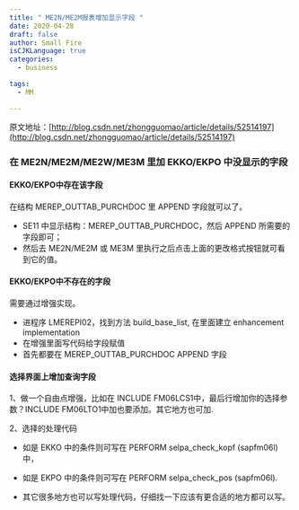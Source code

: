 ```yaml
---
title: " ME2N/ME2M报表增加显示字段 "
date: 2020-04-28
draft: false
author: Small Fire
isCJKLanguage: true
categories: 
  - business

tags: 
  - MM

---
```


原文地址：[http://blog.csdn.net/zhongguomao/article/details/52514197](http://blog.csdn.net/zhongguomao/article/details/52514197)



### 在 ME2N/ME2M/ME2W/ME3M 里加 EKKO/EKPO 中没显示的字段

#### EKKO/EKPO中存在该字段

在结构 MEREP_OUTTAB_PURCHDOC 里 APPEND 字段就可以了。

- SE11 中显示结构：MEREP_OUTTAB_PURCHDOC，然后 APPEND 所需要的字段即可；
- 然后去 ME2N/ME2M 或 ME3M 里执行之后点击上面的更改格式按钮就可看到它的值。

#### EKKO/EKPO中不存在的字段

需要通过增强实现。

- 进程序 LMEREPI02，找到方法 build_base_list, 在里面建立 enhancement implementation
- 在增强里面写代码给字段赋值
- 首先都要在 MEREP_OUTTAB_PURCHDOC APPEND 字段

#### 选择界面上增加查询字段

1、做一个自由点增强，比如在  INCLUDE FM06LCS1中，最后行增加你的选择参数？INCLUDE FM06LTO1中加也要添加。其它地方也可加.

2、选择的处理代码

- 如是 EKKO 中的条件则可写在  PERFORM selpa_check_kopf (sapfm06l) 中，

- 如是 EKPO 中的条件则可写在  PERFORM selpa_check_pos (sapfm06l). 
- 其它很多地方也可以写处理代码，仔细找一下应该有更合适的地方都可以写。